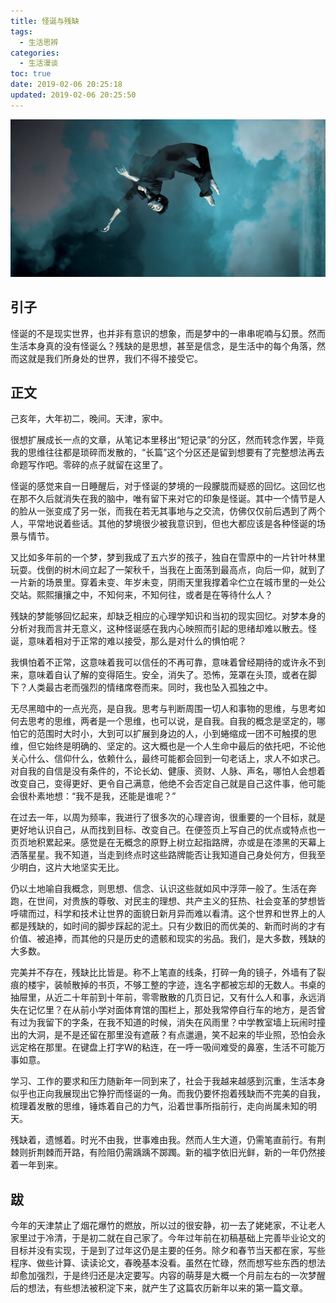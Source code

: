 ```yaml
---
title: 怪诞与残缺
tags:
  - 生活思辨
categories:
  - 生活漫谈
toc: true
date: 2019-02-06 20:25:18
updated: 2019-02-06 20:25:50
---
```


![dream.jpg](/images/dream.jpg)

## 引子

怪诞的不是现实世界，也并非有意识的想象，而是梦中的一串串呢喃与幻景。然而生活本身真的没有怪诞么？残缺的是思想，甚至是信念，是生活中的每个角落，然而这就是我们所身处的世界，我们不得不接受它。

<!--more-->

##  正文

己亥年，大年初二，晚间。天津，家中。

 很想扩展成长一点的文章，从笔记本里移出“短记录”的分区，然而转念作罢，毕竟我的思维往往都是琐碎而发散的，“长篇”这个分区还是留到想要有了完整想法再去命题写作吧。零碎的点子就留在这里了。 

怪诞的感觉来自一日睡醒后，对于怪诞的梦境的一段朦胧而疑惑的回忆。这回忆也在那不久后就消失在我的脑中，唯有留下来对它的印象是怪诞。其中一个情节是人的脸从一张变成了另一张，而我在若无其事地与之交流，仿佛仅仅前后遇到了两个人，平常地说着些话。其他的梦境很少被我意识到，但也大都应该是各种怪诞的场景与情节。 

又比如多年前的一个梦，梦到我成了五六岁的孩子，独自在雪原中的一片针叶林里玩耍。伐倒的树木间立起了一架秋千，当我在上面荡到最高点，向后一仰，就到了一片新的场景里。穿着未变、年岁未变，阴雨天里我撑着伞伫立在城市里的一处公交站。熙熙攘攘之中，不知何来，不知何往，或者是在等待什么人？ 

残缺的梦能够回忆起来，却缺乏相应的心理学知识和当初的现实回忆。对梦本身的分析对我而言并无意义，这种怪诞感在我内心映照而引起的思绪却难以散去。怪诞，意味着相对于正常的难以接受，那么是对什么的惧怕呢？

我惧怕着不正常，这意味着我可以信任的不再可靠，意味着曾经期待的或许永不到来，意味着自认了解的变得陌生。安全，消失了。恐怖，笼罩在头顶，或者在脚下？人类最古老而强烈的情绪席卷而来。同时，我也坠入孤独之中。 

无尽黑暗中的一点光亮，是自我。思考与判断周围一切人和事物的思维，与思考如何去思考的思维，两者是一个思维，也可以说，是自我。自我的概念是坚定的，哪怕它的范围时大时小，大到可以扩展到身边的人，小到蜷缩成一团不可触摸的思维，但它始终是明确的、坚定的。这大概也是一个人生命中最后的依托吧，不论他关心什么、信仰什么，依赖什么，最终可能都会回到一句老话上，求人不如求己。对自我的自信是没有条件的，不论长幼、健康、资财、人脉、声名，哪怕人会想着改变自己，变得更好、更令自己满意，他绝不会否定自己就是自己这件事，他可能会很朴素地想：“我不是我，还能是谁呢？”

在过去一年，以周为频率，我进行了很多次的心理咨询，很重要的一个目标，就是更好地认识自己，从而找到目标、改变自己。在便签页上写自己的优点或特点也一页页地积累起来。感觉是在无概念的原野上树立起指路牌，亦或是在漆黑的天幕上洒落星星。我不知道，当走到终点时这些路牌能否让我知道自己身处何方，但我至少明白，这片大地坚实无比。 

仍以土地喻自我概念，则思想、信念、认识这些就如风中浮萍一般了。生活在奔跑，在世间，对贵族的尊敬、对民主的理想、共产主义的狂热、社会变革的梦想皆呼啸而过，科学和技术让世界的面貌日新月异而难以看清。这个世界和世界上的人都是残缺的，如时间的脚步踩起的泥土。只有少数旧的而优美的、新而时尚的才有价值、被追捧，而其他的只是历史的遗骸和现实的劣品。我们，是大多数，残缺的大多数。 

完美并不存在，残缺比比皆是。称不上笔直的线条，打碎一角的镜子，外墙有了裂痕的楼宇，装帧散掉的书页，不够工整的字迹，连名字都被忘却的无数人。书桌的抽屉里，从近二十年前到十年前，零零散散的几页日记，又有什么人和事，永远消失在记忆里？在从前小学对面体育馆的围栏上，那处我常停自行车的地方，是否曾有过为我留下的字条，在我不知道的时候，消失在风雨里？中学教室墙上玩闹时撞出的大洞，是不是还留在那里没有遮蔽？有点邋遢，笑不起来的毕业照，恐怕会永远定格在那里。在键盘上打字W的粘连，在一呼一吸间难受的鼻塞，生活不可能万事如意。 

学习、工作的要求和压力随新年一同到来了，社会于我越来越感到沉重，生活本身似乎也正向我展现出它狰狞而怪诞的一角。而我仍要怀抱着残缺而不完美的自我，梳理着发散的思维，锤炼着自己的力气，沿着世事所指前行，走向尚属未知的明天。 

残缺着，遗憾着。时光不由我，世事难由我。然而人生大道，仍需笔直前行。有荆棘则折荆棘而开路，有险阻仍需踽踽不踯躅。新的福字依旧光鲜，新的一年仍然接着一年到来。

## 跋

今年的天津禁止了烟花爆竹的燃放，所以过的很安静，初一去了姥姥家，不让老人家里过于冷清，于是初二就在自己家了。今年过年前在初稿基础上完善毕业论文的目标并没有实现，于是到了过年这仍是主要的任务。除夕和春节当天都在家，写些程序、做些计算、读读论文，春晚基本没看。虽然在忙碌，然而想写些东西的想法却愈加强烈，于是终归还是决定要写。内容的萌芽是大概一个月前左右的一次梦醒后的想法，有些想法被积淀下来，就产生了这篇农历新年以来的第一篇文章。